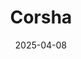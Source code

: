 ---  
layout: startup_page  
title: "Corsha"  
id: "corsha.com"  
permalink: "/corshacorsha.com04082025/"  
website: "https://corsha.com/"  
funding_round: "Series A1"  
funding_amount: "$18M"  
investors: "SineWave Ventures, Razor's Edge Ventures, Ten Eleven Ventures"  
about: "Corsha secures machine-to-machine (M2M) traffic for operational systems and critical infrastructure. Its Machine Identity Provider (m-IdP) authenticates, manages, and governs M2M communication, ensuring secure and trusted connections across OT and cloud environments. This addresses the growing risks associated with legacy and modern systems interacting."  
markets: "Cybersecurity, Identity and Access Management (IAM), Operational Technology (OT), Critical Infrastructure"  
hq: "Vienna, Virginia, United States"  
founded_year: "2017"  
linkedin: "https://www.linkedin.com/company/corsha"  
twitter: "https://twitter.com/corsha_apis"  
instagram: ""  
facebook: ""  
crunchbase: "https://www.crunchbase.com/organization/corsha"  
pitchbook: "https://pitchbook.com/profiles/company/434883-79"  

date_display: "08-Apr-2025"  
date: "2025-04-08"

# SEO Optimization  
meta_title: "Corsha - Series A1 Funding ($18M)"  
meta_description: "Corsha, Corsha secures machine-to-machine (M2M) traffic for operational systems and critical infrastructure. Its Machine Identity Provider (m-IdP) authenticat..."  
meta_keywords: "Corsha, Cybersecurity, Identity and Access Management (IAM), Operational Technology (OT), Critical Infrastructure, Series A1 funding"  
canonical_url: "https://startup.projectstartups.com/corshacorsha.com04082025/"  
---